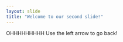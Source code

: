 ```yaml
---
layout: slide
title: "Welcome to our second slide!"
---
```

OHHHHHHHHH
Use the left arrow to go back!
